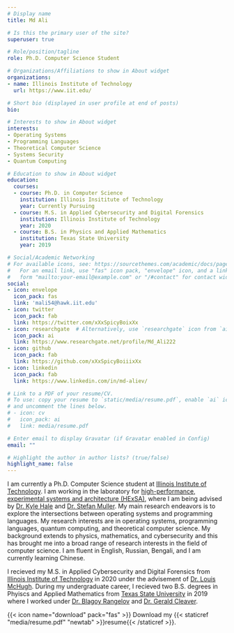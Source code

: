```yaml
---
# Display name
title: Md Ali

# Is this the primary user of the site?
superuser: true

# Role/position/tagline
role: Ph.D. Computer Science Student

# Organizations/Affiliations to show in About widget
organizations:
- name: Illinois Institute of Technology
  url: https://www.iit.edu/

# Short bio (displayed in user profile at end of posts)
bio: 

# Interests to show in About widget
interests:
- Operating Systems 
- Programming Languages
- Theoretical Computer Science
- Systems Security
- Quantum Computing 

# Education to show in About widget
education:
  courses:
  - course: Ph.D. in Computer Science 
    institution: Illinois Insititute of Technology
    year: Currently Pursuing
  - course: M.S. in Applied Cybersecurity and Digital Forensics
    institution: Illinois Institute of Technology
    year: 2020
  - course: B.S. in Physics and Applied Mathematics
    institution: Texas State University 
    year: 2019

# Social/Academic Networking
# For available icons, see: https://sourcethemes.com/academic/docs/page-builder/#icons
#   For an email link, use "fas" icon pack, "envelope" icon, and a link in the
#   form "mailto:your-email@example.com" or "/#contact" for contact widget.
social:
- icon: envelope
  icon_pack: fas
  link: 'mali54@hawk.iit.edu'
- icon: twitter
  icon_pack: fab
  link: https://twitter.com/xXxSpicyBoixXx
- icon: researchgate  # Alternatively, use `researchgate` icon from `ai` icon pack
  icon_pack: ai
  link: https://www.researchgate.net/profile/Md_Ali222
- icon: github
  icon_pack: fab
  link: https://github.com/xXxSpicyBoiiixXx
- icon: linkedin
  icon_pack: fab
  link: https://www.linkedin.com/in/md-aliev/

# Link to a PDF of your resume/CV.
# To use: copy your resume to `static/media/resume.pdf`, enable `ai` icons in `params.toml`, 
# and uncomment the lines below.
# - icon: cv
#   icon_pack: ai
#   link: media/resume.pdf

# Enter email to display Gravatar (if Gravatar enabled in Config)
email: ""

# Highlight the author in author lists? (true/false)
highlight_name: false
---
```


I am currently a Ph.D. Computer Science student at [Illinois Institute of Technology](https://www.iit.edu). I am working in the laboratory for [high-performance, experimental systems and architecture (HExSA)](https://github.com/HExSA-Lab), where I am being advised by [Dr. Kyle Hale](https://www.halek.co) and [Dr. Stefan Muller](http://cs.iit.edu/~smuller/). My main research endeavors is to explore the intersections between operating systems and programming languages.  My research interests are in operating systems, programming languages, quantum computing, and theoretical computer science. My background extends to physics, mathematics, and cybersecurity and this has brought me into a broad range of research interests in the field of computer science. I am fluent in English, Russian, Bengali, and I am currently learning Chinese.

I recieved my M.S. in Applied Cybersecurity and Digital Forensics from [Illinois Institute of Technology](https://www.iit.edu) in 2020 under the advisement of [Dr. Louis McHugh](https://www.linkedin.com/in/louismchugh/). During my undergraduate career, I recieved two B.S. degrees in Phyiscs and Applied Mathematics from [Texas State University](https://www.txstate.edu) in 2019 where I worked under [Dr. Blagoy Rangelov](https://blagoyrangelov.com) and [Dr. Gerald Cleaver](https://en.wikipedia.org/wiki/Gerald_B._Cleaver).   


{{< icon name="download" pack="fas" >}} Download my {{< staticref "media/resume.pdf" "newtab" >}}resume{{< /staticref >}}.
